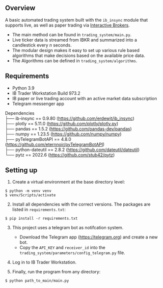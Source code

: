  
##  Overview

A basic automated trading system built with the ``ib_insync`` module that supports live, as well as paper trading via
[Interactive Brokers](https://www.interactivebrokers.com). 
- The main method can be found in ``trading_system/main.py``.
- Live ticker data is streamed from IBKR and summarized into a candlestick every $n$ seconds.
- The modular design makes it easy to set up various rule based algorithms that make decisions based on the available price data.
- The Algorithms can be defined in ``trading_system/algorithms``.
 
##  Requirements

- Python 3.9
- IB Trader Workstation Build 973.2
- IB paper or live trading account with an active market data subscription
- Telegram messenger app

Dependencies  
├── ib-insync == 0.9.80 (https://github.com/erdewit/ib_insync)  
├── plotly == 5.11.0 (https://github.com/plotly/plotly.py)  
├── pandas == 1.5.2 (https://github.com/pandas-dev/pandas)   
├── numpy == 1.23.5 (https://github.com/numpy/numpy)  
├── pyTelegramBotAPI == 4.8.0 (https://github.com/eternnoir/pyTelegramBotAPI)  
├── python-dateutil == 2.8.2 (https://github.com/dateutil/dateutil)  
└── pytz == 2022.6 (https://github.com/stub42/pytz)  

##  Setting up

1) Create a virtual environment at the base directory level:

```commandline
$ python -m venv venv
$ venv/Scripts/activate
```

2. Install all dependencies with the correct versions. The packages are listed in ``requirements.txt``:

```commandline
$ pip install -r requirements.txt
```

3. This project uses a telegram bot as notifcation system. 
	- Download the Telegram app (https://telegram.org) and create a new bot.
	- Copy the ``API_KEY`` and ``receiver_id`` into the ``trading_system/parameters/config_telegram.py`` file.

4. Log in to IB Trader Workstation.

5. Finally, run the program from any directory:

```commandline
$ python path_to_main/main.py
```
